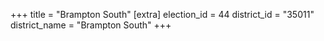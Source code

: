 +++
title = "Brampton South"
[extra]
election_id = 44
district_id = "35011"
district_name = "Brampton South"
+++

